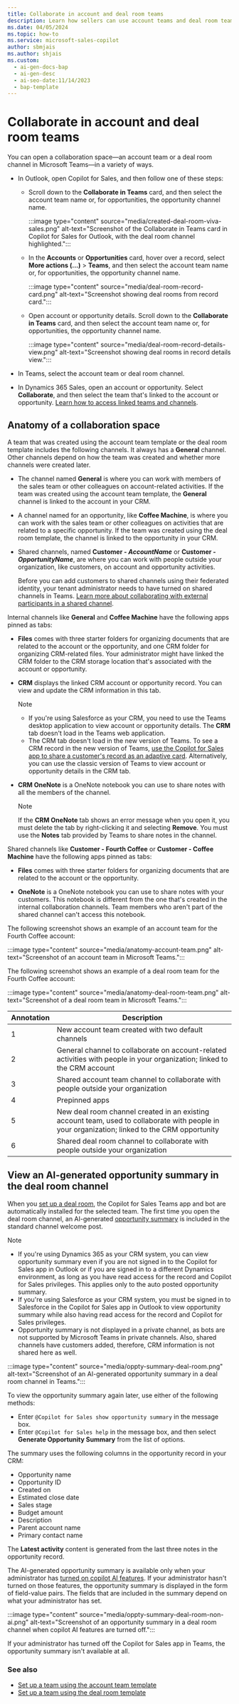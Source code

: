 ```yaml
---
title: Collaborate in account and deal room teams
description: Learn how sellers can use account teams and deal room teams to collaborate with colleagues and customers in Microsoft Teams.
ms.date: 04/05/2024
ms.topic: how-to
ms.service: microsoft-sales-copilot
author: sbmjais
ms.author: shjais
ms.custom:
  - ai-gen-docs-bap
  - ai-gen-desc
  - ai-seo-date:11/14/2023
  - bap-template
---
```


# Collaborate in account and deal room teams

You can open a collaboration space&mdash;an account team or a deal room channel in Microsoft Teams&mdash;in a variety of ways.

- In Outlook, open Copilot for Sales, and then follow one of these steps:
    - Scroll down to the **Collaborate in Teams** card, and then select the account team name or, for opportunities, the opportunity channel name.

        :::image type="content" source="media/created-deal-room-viva-sales.png" alt-text="Screenshot of the Collaborate in Teams card in Copilot for Sales for Outlook, with the deal room channel highlighted.":::

    - In the **Accounts** or **Opportunities** card, hover over a record, select **More actions (...)** > **Teams**, and then select the account team name or, for opportunities, the opportunity channel name.
    
        :::image type="content" source="media/deal-room-record-card.png" alt-text="Screenshot showing deal rooms from record card.":::
    
    - Open account or opportunity details. Scroll down to the **Collaborate in Teams** card, and then select the account team name or, for opportunities, the opportunity channel name.

        :::image type="content" source="media/deal-room-record-details-view.png" alt-text="Screenshot showing deal rooms in record details view.":::

- In Teams, select the account team or deal room channel.

- In Dynamics 365 Sales, open an account or opportunity. Select **Collaborate**, and then select the team that's linked to the account or opportunity. [Learn how to access linked teams and channels](access-linked-teams-channels.md).

## Anatomy of a collaboration space

A team that was created using the account team template or the deal room template includes the following channels. It always has a **General** channel. Other channels depend on how the team was created and whether more channels were created later.

- The channel named **General** is where you can work with members of the sales team or other colleagues on account-related activities. If the team was created using the account team template, the **General** channel is linked to the account in your CRM.

- A channel named for an opportunity, like **Coffee Machine**, is where you can work with the sales team or other colleagues on activities that are related to a specific opportunity. If the team was created using the deal room template, the channel is linked to the opportunity in your CRM.

- Shared channels, named **Customer - *AccountName*** or **Customer - *OpportunityName***, are where you can work with people outside your organization, like customers, on account and opportunity activities.

  Before you can add customers to shared channels using their federated identity, your tenant administrator needs to have turned on shared channels in Teams. [Learn more about collaborating with external participants in a shared channel](/microsoft-365/solutions/collaborate-teams-direct-connect?view=o365-worldwide&preserve-view=true).

Internal channels like **General** and **Coffee Machine** have the following apps pinned as tabs:

- **Files** comes with three starter folders for organizing documents that are related to the account or the opportunity, and one CRM folder for organizing CRM-related files. Your administrator might have linked the CRM folder to the CRM storage location that's associated with the account or opportunity.

- **CRM** displays the linked CRM account or opportunity record. You can view and update the CRM information in this tab.

  > [!NOTE]
  > - If you're using Salesforce as your CRM, you need to use the Teams desktop application to view account or opportunity details. The **CRM** tab doesn't load in the Teams web application.
  > - The CRM tab doesn't load in the new version of Teams. To see a CRM record in the new version of Teams,
[use the Copilot for Sales app to share a customer's record as an adaptive card](share-crm-record-teams-conversation.md). Alternatively, you can use the classic version of Teams to view account or opportunity details in the CRM tab.

- **CRM OneNote** is a OneNote notebook you can use to share notes with all the members of the channel.

    > [!NOTE]
    > If the **CRM OneNote** tab shows an error message when you open it, you must delete the tab by right-clicking it and selecting **Remove**. You must use the **Notes** tab provided by Teams to share notes in the channel.

Shared channels like **Customer - Fourth Coffee** or **Customer - Coffee Machine** have the following apps pinned as tabs:

- **Files** comes with three starter folders for organizing documents that are related to the account or the opportunity.

- **OneNote** is a OneNote notebook you can use to share notes with your customers. This notebook is different from the one that's created in the internal collaboration channels. Team members who aren't part of the shared channel can't access this notebook.

The following screenshot shows an example of an account team for the Fourth Coffee account:

:::image type="content" source="media/anatomy-account-team.png" alt-text="Screenshot of an account team in Microsoft Teams.":::

The following screenshot shows an example of a deal room team for the Fourth Coffee account:

:::image type="content" source="media/anatomy-deal-room-team.png" alt-text="Screenshot of a deal room team in Microsoft Teams.":::

| Annotation | Description |
|------------|-------------|
| 1          | New account team created with two default channels    |
| 2          | General channel to collaborate on account-related activities with people in your organization; linked to the CRM account |
| 3          | Shared account team channel to collaborate with people outside your organization  |
| 4          | Prepinned apps  |
| 5          | New deal room channel created in an existing account team, used to collaborate with people in your organization; linked to the CRM opportunity |
| 6          | Shared deal room channel to collaborate with people outside your organization |

## View an AI-generated opportunity summary in the deal room channel

When you [set up a deal room](set-up-team-deal-room-template.md), the Copilot for Sales Teams app and bot are automatically installed for the selected team. The first time you open the deal room channel, an AI-generated [opportunity summary](view-opportunity-summary.md) is included in the standard channel welcome post.

> [!NOTE]
> - If you're using Dynamics 365 as your CRM system, you can view opportunity summary even if you are not signed in to the Copilot for Sales app in Outlook or if you are signed in to a different Dynamics environment, as long as you have read access for the record and Copilot for Sales privileges. This applies only to the auto posted opportunity summary.
> - If you're using Salesforce as your CRM system, you must be signed in to Salesforce in the Copilot for Sales app in Outlook to view opportunity summary while also having read access for the record and Copilot for Sales privileges.
> - Opportunity summary is not displayed in a private channel, as bots are not supported by Microsoft Teams in private channels. Also, shared channels have customers added, therefore, CRM information is not shared here as well.

:::image type="content" source="media/oppty-summary-deal-room.png" alt-text="Screenshot of an AI-generated opportunity summary in a deal room channel in Teams.":::

To view the opportunity summary again later, use either of the following methods:

- Enter `@Copilot for Sales show opportunity summary` in the message box.
- Enter `@Copilot for Sales help` in the message box, and then select **Generate Opportunity Summary** from the list of options.

The summary uses the following columns in the opportunity record in your CRM:

- Opportunity name
- Opportunity ID
- Created on
- Estimated close date
- Sales stage
- Budget amount
- Description
- Parent account name
- Primary contact name

The **Latest activity** content is generated from the last three notes in the opportunity record.

The AI-generated opportunity summary is available only when your administrator has [turned on copilot AI features](suggested-replies.md#turn-on-copilot-ai-features). If your administrator hasn't turned on those features, the opportunity summary is displayed in the form of field-value pairs. The fields that are included in the summary depend on what your administrator has set.

:::image type="content" source="media/oppty-summary-deal-room-non-ai.png" alt-text="Screenshot of an opportunity summary in a deal room channel when copilot AI features are turned off.":::

If your administrator has turned off the Copilot for Sales app in Teams, the opportunity summary isn't available at all.

### See also

- [Set up a team using the account team template](set-up-team-account-team-template.md)
- [Set up a team using the deal room template](set-up-team-deal-room-template.md)
